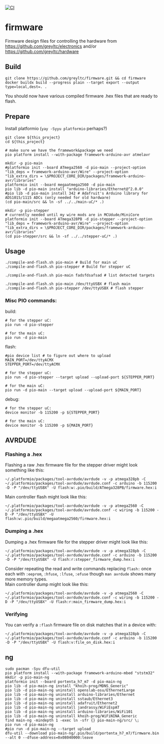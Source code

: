 [![CI](https://github.com/greyltc/firmware/actions/workflows/build.yml/badge.svg)](https://github.com/greyltc/firmware/actions/workflows/build.yml)
# firmware
Firmware design files for controlling the hardware from https://github.com/greyltc/electronics and/or https://github.com/greyltc/hardware

## Build
```
git clone https://github.com/greyltc/firmware.git && cd firmware
docker buildx build --progress plain --target export --output type=local,dest=. .
```
You should now have various compiled firmware .hex files that are ready to flash.

## Prepare
Install platformio (`yay -Syyu platformio` perhaps?)
```
git clone ${this_project}
cd ${this_project}

# make sure we have the framework&package we need
pio platform install --with-package framework-arduino-avr atmelavr

mkdir -p pio-main
#platformio init --board ATmega2560 -d pio-main --project-option "lib_deps = framework-arduino-avr/Wire" --project-option "lib_extra_dirs = \$PROJECT_CORE_DIR/packages/framework-arduino-avr/libraries"
platformio init --board megaatmega2560 -d pio-main
pio lib -d pio-main install "arduino-libraries/Ethernet@^2.0.0"
#pio lib -d pio-main install 342 # Adafruit's Arduino library for ADS1015/1115 ADCs (only needed for old hardware)
(cd pio-main/src && ln -sf ../../main-uC/* .)

mkdir -p pio-stepper
# currently needed until my wire mods are in MCUdude/MiniCore
platformio init --board ATmega328PB -d pio-stepper --project-option "lib_deps = framework-arduino-avr/Wire" --project-option "lib_extra_dirs = \$PROJECT_CORE_DIR/packages/framework-arduino-avr/libraries"
(cd pio-stepper/src && ln -sf ../../stepper-uC/* .)
```

## Usage
```
./compile-and-flash.sh pio-main # Build for main uC
./compile-and-flash.sh pio-stepper # Build for stepper uC

./compile-and-flash.sh pio-main fadsfdsafsad # list detected targets

./compile-and-flash.sh pio-main /dev/ttyUSBX # flash main
./compile-and-flash.sh pio-stepper /dev/ttyUSBX # flash stepper
```

### Misc PIO commands:
build:
```
# for the stepper uC:
pio run -d pio-stepper

# for the main uC:
pio run -d pio-main
```

flash:
```
#pio device list # to figure out where to upload
MAIN_PORT=/dev/ttyACMX
STEPPER_PORT=/dev/ttyACMX

# for the stepper uC:
pio run -d pio-stepper --target upload --upload-port ${STEPPER_PORT}

# for the main uC:
pio run -d pio-main --target upload --upload-port ${MAIN_PORT}
```

debug: 
```
# for the stepper uC:
device monitor -b 115200 -p ${STEPPER_PORT}

# for the main uC:
device monitor -b 115200 -p ${MAIN_PORT}
```

## AVRDUDE
### Flashing a .hex
Flashing a raw .hex firmware file for the stepper driver might look something like this:
```
~/.platformio/packages/tool-avrdude/avrdude -v -p atmega328pb -C ~/.platformio/packages/tool-avrdude/avrdude.conf -c arduino -b 115200 -D -P "/dev/ttyUSBX" -U flash:w:.pio/build/ATmega328PB/firmware.hex:i
```
Main controller flash might look like this:
```
~/.platformio/packages/tool-avrdude/avrdude -v -p atmega2560 -C ~/.platformio/packages/tool-avrdude/avrdude.conf -c wiring -b 115200 -D -P "/dev/ttyUSBX" -U flash:w:.pio/build/megaatmega2560/firmware.hex:i
```
### Dumping a .hex
Dumping a .hex firmware file for the stepper driver might look like this:
```
~/.platformio/packages/tool-avrdude/avrdude -v -p atmega328pb -C ~/.platformio/packages/tool-avrdude/avrdude.conf -c arduino -b 115200 -D -P "/dev/ttyUSBX" -U flash:r:stepper_firmware_dump.hex:i
```
Consider repeating the read and write commands replacing `flash:` once each with `:eeprom`, `:hfuse`, `:lfuse`, `:efuse` though `man avrdude` shows many more memory types.  
Main controller dump might look like this:
```
~/.platformio/packages/tool-avrdude/avrdude -v -p atmega2560 -C ~/.platformio/packages/tool-avrdude/avrdude.conf -c wiring -b 115200 -D -P "/dev/ttyUSBX" -U flash:r:main_firmware_dump.hex:i
```
### Verifying
You can verify a `:flash` firmware file on disk matches that in a device with:
```
~/.platformio/packages/tool-avrdude/avrdude -v -p atmega328pb -C ~/.platformio/packages/tool-avrdude/avrdude.conf -c arduino -b 115200 -D -P "/dev/ttyUSBX" -U flash:v:file_on_disk.hex:i
```

## ng
```
sudo pacman -Syu dfu-util
pio platform install --with-package framework-arduino-mbed "ststm32"
mkdir -p pio-main-ng
platformio init --board portenta_h7_m7 -d pio-main-ng
pio lib -d pio-main-ng install "khoih-prog/MDNS_Generic"
pio lib -d pio-main-ng uninstall openslab-osu/EthernetLarge
pio lib -d pio-main-ng uninstall arduino-libraries/Ethernet
pio lib -d pio-main-ng uninstall sstaub/Ethernet3
pio lib -d pio-main-ng uninstall adafruit/Ethernet2
pio lib -d pio-main-ng uninstall jandrassy/WiFiEspAT
pio lib -d pio-main-ng uninstall arduino-libraries/WiFi101
pio lib -d pio-main-ng uninstall khoih-prog/WiFiNINA_Generic
find main-ng -mindepth 1 -exec ln -sfr {} pio-main-ng/src/ \;
pio run -d pio-main-ng
#pio run -d pio-main-ng --target upload
dfu-util --download pio-main-ng/.pio/build/portenta_h7_m7/firmware.bin --alt 0 --dfuse-address=0x08040000:leave
```
